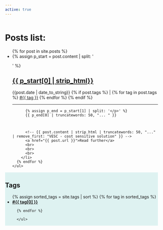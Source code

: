 ```yaml
---
active: true
---
```


<div class="row">
  <div class="column left">
    <h1> Posts list:</h1>
    <ul>
      {% for post in site.posts %}
        <li>
          {% assign p_start = post.content | split: '<p>' %}
          <h2><a href="{{ post.url }}">{{ p_start[0] | strip_html}}</a></h2> {{post.date | date_to_string}} 
          {% if post.tags %} | 
          {% for tag in post.tags %}
              <a href="{{ site.baseurl }}{{ site.tag_page }}#{{tag}}" class="post-tag">#{{ tag }}</a>
              <!-- #{{ tag | slugify }} -->
          {% endfor %}
          {% endif %}
          <hr/>
          
          {% assign p_end = p_start[1] | split: '</p>' %}
          {{ p_end[0] | truncatewords: 50, "... " }}
          


          <!-- {{ post.content | strip_html | truncatewords: 50, "..." | remove_first: "VESC - cost sensitive solution" }} -->
          <a href="{{ post.url }}">Read further</a>
          <br>
          <br>
          <br>
        </li>
      {% endfor %}
    </ul>
  </div>
  <div class="column right" style="background-color:#DEF2F1;">
      <h2>Tags</h2>
      <ul class="ul-no-indent">
      {% assign sorted_tags = site.tags | sort %}
      {% for tag in sorted_tags %}
        <li><strong><a href="{{ site.baseurl }}{{ site.tag_page }}#{{tag[0]}}" class="post-tag">#{{ tag[0] }}</a></strong></li>
        
      {% endfor %}

      </ul>

  </div>
</div>
